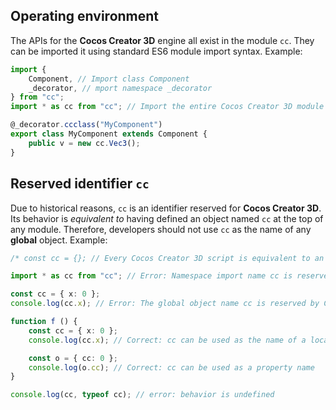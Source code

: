 ## Operating environment

The APIs for the __Cocos Creator 3D__ engine all exist in the module `cc`. They can be imported it using standard ES6 module import syntax. Example:

```ts
import {
    Component, // Import class Component
    _decorator, // mport namespace _decorator
} from "cc";
import * as cc from "cc"; // Import the entire Cocos Creator 3D module as a namespace Cocos Creator 3D

@_decorator.ccclass("MyComponent")
export class MyComponent extends Component {
    public v = new cc.Vec3();
}
```

## Reserved identifier `cc`

Due to historical reasons, `cc` is an identifier reserved for __Cocos Creator 3D__. Its behavior is *equivalent to* having defined an object named `cc` at the top of any module. Therefore, developers should not use `cc` as the name of any **global** object. Example:

```ts
/* const cc = {}; // Every Cocos Creator 3D script is equivalent to an implicit definition here */

import * as cc from "cc"; // Error: Namespace import name cc is reserved by Cocos Creator 3D

const cc = { x: 0 };
console.log(cc.x); // Error: The global object name cc is reserved by Cocos Creator 3D

function f () {
    const cc = { x: 0 };
    console.log(cc.x); // Correct: cc can be used as the name of a local object

    const o = { cc: 0 };
    console.log(o.cc); // Correct: cc can be used as a property name
}

console.log(cc, typeof cc); // error: behavior is undefined
```